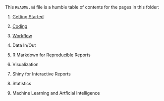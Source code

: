 This `README.md` file is a humble table of contents for the pages in this folder:

1. [Getting Started](https://github.com/brandonpope/learningR/blob/master/documentation/Getting-Started.md)
2. [Coding](https://github.com/brandonpope/learningR/blob/master/documentation/Coding.md)
3. [Workflow](https://github.com/brandonpope/learningR/blob/master/documentation/Workflow.md)

4. Data In/Out
5. R Markdown for Reproducible Reports
6. Visualization
7. Shiny for Interactive Reports

8. Statistics
9. Machine Learning and Artficial Intelligence
